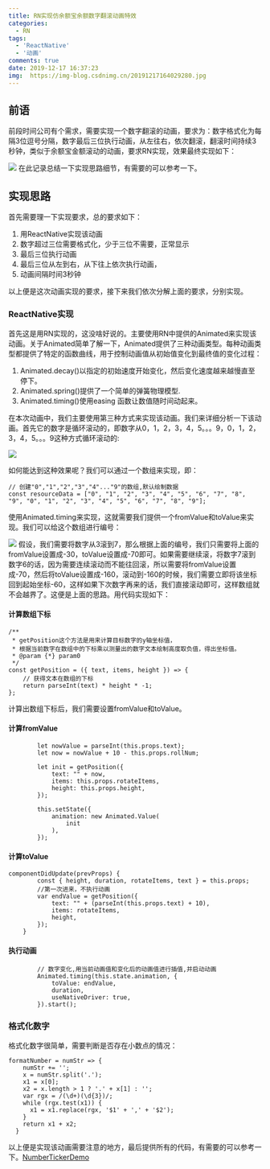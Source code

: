 ```yaml
---
title: RN实现仿余额宝余额数字翻滚动画特效
categories:
  - RN
tags:
  - 'ReactNative'
  - '动画'
comments: true
date: 2019-12-17 16:37:23
img:  https://img-blog.csdnimg.cn/20191217164029280.jpg
---
```


## 前语
前段时间公司有个需求，需要实现一个数字翻滚的动画，要求为：数字格式化为每隔3位逗号分隔，数字最后三位执行动画，从左往右，依次翻滚，翻滚时间持续3秒钟，类似于余额宝金额滚动的动画，要求RN实现，效果最终实现如下：

![](https://img-blog.csdnimg.cn/20191217150956649.gif)
在此记录总结一下实现思路细节，有需要的可以参考一下。

## 实现思路
首先需要理一下实现要求，总的要求如下：

 1. 用ReactNative实现该动画
 2. 数字超过三位需要格式化，少于三位不需要，正常显示
 3. 最后三位执行动画
 4. 最后三位从左到右，从下往上依次执行动画，
 5. 动画间隔时间3秒钟

以上便是这次动画实现的要求，接下来我们依次分解上面的要求，分别实现。

### ReactNative实现
首先这是用RN实现的，这没啥好说的。主要使用RN中提供的Animated来实现该动画。关于Animated简单了解一下，Animated提供了三种动画类型。每种动画类型都提供了特定的函数曲线，用于控制动画值从初始值变化到最终值的变化过程：

 1. Animated.decay()以指定的初始速度开始变化，然后变化速度越来越慢直至停下。
 2. Animated.spring()提供了一个简单的弹簧物理模型.
 3. Animated.timing()使用easing 函数让数值随时间动起来。

 在本次动画中，我们主要使用第三种方式来实现该动画。我们来详细分析一下该动画。首先它的数字是循环滚动的，即数字从0，1，2，3，4，5。。。9，0，1，2，3，4，5。。。9这种方式循环滚动的:

![](https://img-blog.csdnimg.cn/2019121716051629.png?x-oss-process=image/watermark,type_ZmFuZ3poZW5naGVpdGk,shadow_10,text_aHR0cHM6Ly9ibG9nLmNzZG4ubmV0L2xqMTg4MjY2,size_16,color_FFFFFF,t_70)


如何能达到这种效果呢？我们可以通过一个数组来实现，即：

```
// 创建"0","1","2","3","4"..."9"的数组,默认绘制数据
const resourceData = ["0", "1", "2", "3", "4", "5", "6", "7", "8", "9", "0", "1", "2", "3", "4", "5", "6", "7", "8", "9"];
```

使用Animated.timing来实现，这就需要我们提供一个fromValue和toValue来实现。我们可以给这个数组进行编号：

![](https://img-blog.csdnimg.cn/2019121715534011.png)
假设，我们需要将数字从3滚到7，那么根据上面的编号，我们只需要将上面的fromValue设置成-30，toValue设置成-70即可。如果需要继续滚，将数字7滚到数字6的话，因为需要连续滚动而不能往回滚，所以需要将fromValue设置成-70，然后将toValue设置成-160，滚动到-160的时候，我们需要立即将该坐标回到起始坐标-60，这样如果下次数字再来的话，我们直接滚动即可，这样数组就不会越界了。这便是上面的思路。用代码实现如下：

#### 计算数组下标

```
/**
 * getPosition这个方法是用来计算目标数字的y轴坐标值，
 * 根据当前数字在数组中的下标乘以测量出的数字文本绘制高度取负值，得出坐标值。
 * @param {*} param0 
 */
const getPosition = ({ text, items, height }) => {
    // 获得文本在数组的下标
    return parseInt(text) * height * -1;
};
```

计算出数组下标后，我们需要设置fromValue和toValue。

#### 计算fromValue

```
		let nowValue = parseInt(this.props.text);
        let now = nowValue + 10 - this.props.rollNum;

        let init = getPosition({
            text: "" + now,
            items: this.props.rotateItems,
            height: this.props.height,
        });

        this.setState({
            animation: new Animated.Value(
                init
            ),
        });
```

#### 计算toValue

```
componentDidUpdate(prevProps) {
        const { height, duration, rotateItems, text } = this.props;
        //第一次进来，不执行动画
        var endValue = getPosition({
            text: "" + (parseInt(this.props.text) + 10),
            items: rotateItems,
            height,
        });
    }
```

#### 执行动画

```
 		// 数字变化,用当前动画值和变化后的动画值进行插值,并启动动画
        Animated.timing(this.state.animation, {
            toValue: endValue,
            duration,
            useNativeDriver: true,
        }).start();
```


### 格式化数字
格式化数字很简单，需要判断是否存在小数点的情况：

```
formatNumber = numStr => {
    numStr += '';
    x = numStr.split('.');
    x1 = x[0];
    x2 = x.length > 1 ? '.' + x[1] : '';
    var rgx = /(\d+)(\d{3})/;
    while (rgx.test(x1)) {
      x1 = x1.replace(rgx, '$1' + ',' + '$2');
    }
    return x1 + x2;
  }
```

以上便是实现该动画需要注意的地方，最后提供所有的代码，有需要的可以参考一下。[NumberTickerDemo](https://github.com/crazyandcoder/awesome-reactnative/tree/master/NumberTickerDemo)
